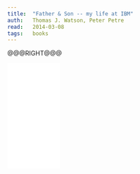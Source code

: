 ```yaml
---
title:	"Father & Son -- my life at IBM"
auth:	Thomas J. Watson, Peter Petre
read:	2014-03-08
tags:	books
---
```






@@@RIGHT@@@
<iframe style="width:120px;height:240px;" marginwidth="0" marginheight="0"
scrolling="no" frameborder="0"
src="//ws-na.amazon-adsystem.com/widgets/q?ServiceVersion=20070822&OneJS=1&Operation=GetAdHtml&MarketPlace=US&source=ss&ref=ss_til&ad_type=product_link&tracking_id=wojcadamkoszh-20&marketplace=amazon&region=US&placement=0553380834&asins=0553380834&linkId=2OL5ZOWDUF4ZEM5O&show_border=false&link_opens_in_new_window=true&price_color=333333&title_color=C00000&bg_color=FFFFFF">
</iframe>
